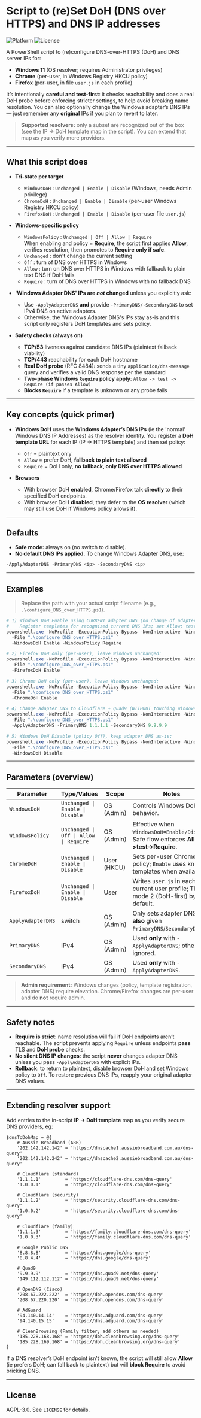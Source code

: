 # Script to (re)Set DoH (DNS over HTTPS) and DNS IP addresses

![Platform](https://img.shields.io/badge/platform-Windows%2011-lightgrey) ![License](https://img.shields.io/badge/license-AGPL--3.0-green)

A PowerShell script to (re)configure DNS-over-HTTPS (DoH) and DNS server IPs for:

- **Windows 11** (OS resolver; requires Administrator privileges)
- **Chrome** (per-user, in Windows Registry HKCU policy)
- **Firefox** (per-user, in file `user.js` in each profile)

It’s intentionally **careful and test-first**: it checks reachability and does a real DoH probe before enforcing stricter settings, to help avoid breaking name resolution.
You can also optionally change the Windows adapter’s DNS IPs — just remember any **original** IPs if you plan to revert to later.

> **Supported resolvers:** only a subset are recognized out of the box (see the IP -> DoH template map in the script). You can extend that map as you verify more providers.

---

## What this script does

- **Tri-state per target**
  - `WindowsDoH` : `Unchanged | Enable | Disable` (Windows, needs Admin privilege)
  - `ChromeDoH`  : `Unchanged | Enable | Disable` (per-user Windows Registry HKCU policy)
  - `FirefoxDoH` : `Unchanged | Enable | Disable` (per-user file `user.js`)

- **Windows-specific policy**
  - `WindowsPolicy` : `Unchanged | Off | Allow | Require`  
    When enabling and policy = **Require**, the script first applies **Allow**, verifies resolution, then promotes to **Require** **only if safe**.
  - `Unchanged` : don't change the current setting
  - `Off`     : turn of DNS over HTTPS in Windows
  - `Allow`   : turn on DNS over HTTPS in Windows with fallback to plain text DNS if DoH fails
  - `Require` : turn of DNS over HTTPS in Windows with no fallback DNS

- **'Windows Adapter DNS' IPs are *not* changed** unless you explicitly ask:
  - Use `-ApplyAdapterDNS` **and** provide `-PrimaryDNS/-SecondaryDNS` to set IPv4 DNS on active adapters.
  - Otherwise, the 'Windows Adapter DNS's IPs stay as-is and this script only registers DoH templates and sets policy.

- **Safety checks (always on)**
  - **TCP/53** liveness against candidate DNS IPs (plaintext fallback viability)
  - **TCP/443** reachability for each DoH hostname
  - **Real DoH probe** (RFC 8484): sends a tiny `application/dns-message` query and verifies a valid DNS response per the standard
  - **Two-phase Windows `Require` policy apply**: `Allow -> test -> Require (if passes Allow)`
  - **Blocks `Require`** if a template is unknown or any probe fails

---

## Key concepts (quick primer)

- **Windows DoH** uses the **Windows Adapter’s DNS IPs** (ie the 'normal' Windows DNS IP Addresses) as the resolver identity. You register a **DoH template URL** for each IP (IP -> HTTPS template) and then set policy:
  - `Off` = plaintext only
  - `Allow` = prefer DoH, **fallback to plain text allowed**
  - `Require` = DoH only, **no fallback, only DNS over HTTPS allowed**

- **Browsers**
  - With browser DoH **enabled**, Chrome/Firefox talk **directly** to their specified DoH endpoints.
  - With browser DoH **disabled**, they defer to the **OS resolver** (which may still use DoH if Windows policy allows it).

---

## Defaults

- **Safe mode:** always on (no switch to disable).
- **No default DNS IPs applied.** To change Windows Adapter DNS, use:

```powershell
-ApplyAdapterDNS -PrimaryDNS <ip> -SecondaryDNS <ip>
```

---

## Examples

> Replace the path with your actual script filename (e.g., `.\configure_DNS_over_HTTPS.ps1`).

```powershell
# 1) Windows DoH Enable using CURRENT adapter DNS (no change of adapter IPs):
#    Register templates for recognized current DNS IPs; set Allow; test; promote to Require.
powershell.exe -NoProfile -ExecutionPolicy Bypass -NonInteractive -WindowStyle Hidden `
  -File ".\configure_DNS_over_HTTPS.ps1" `
  -WindowsDoH Enable -WindowsPolicy Require
```

```powershell
# 2) Firefox DoH only (per-user), leave Windows unchanged:
powershell.exe -NoProfile -ExecutionPolicy Bypass -NonInteractive -WindowStyle Hidden `
  -File ".\configure_DNS_over_HTTPS.ps1" `
  -FirefoxDoH Enable
```

```powershell
# 3) Chrome DoH only (per-user), leave Windows unchanged:
powershell.exe -NoProfile -ExecutionPolicy Bypass -NonInteractive -WindowStyle Hidden `
  -File ".\configure_DNS_over_HTTPS.ps1" `
  -ChromeDoH Enable
```

```powershell
# 4) Change adapter DNS to Cloudflare + Quad9 (WITHOUT touching Windows DoH policy):
powershell.exe -NoProfile -ExecutionPolicy Bypass -NonInteractive -WindowStyle Hidden `
  -File ".\configure_DNS_over_HTTPS.ps1" `
  -ApplyAdapterDNS -PrimaryDNS 1.1.1.1 -SecondaryDNS 9.9.9.9
```

```powershell
# 5) Windows DoH Disable (policy Off), keep adapter DNS as-is:
powershell.exe -NoProfile -ExecutionPolicy Bypass -NonInteractive -WindowStyle Hidden `
  -File ".\configure_DNS_over_HTTPS.ps1" `
  -WindowsDoH Disable
```

---

## Parameters (overview)

| Parameter         | Type/Values                         | Scope        | Notes |
|-------------------|-------------------------------------|--------------|-------|
| `WindowsDoH`      | `Unchanged \| Enable \| Disable`    | OS (Admin)   | Controls Windows DoH behavior. |
| `WindowsPolicy`   | `Unchanged \| Off \| Allow \| Require` | OS (Admin) | Effective when `WindowsDoH=Enable/Disable`. Safe flow enforces **Allow->test->Require**. |
| `ChromeDoH`       | `Unchanged \| Enable \| Disable`    | User (HKCU)  | Sets per-user Chrome policy; `Enable` uses known templates when available. |
| `FirefoxDoH`      | `Unchanged \| Enable \| Disable`    | User         | Writes `user.js` in each current user profile; TRR mode 2 (DoH-first) by default. |
| `ApplyAdapterDNS` | switch                              | OS (Admin)   | Only sets adapter DNS if **also** given `PrimaryDNS`/`SecondaryDNS`. |
| `PrimaryDNS`      | IPv4                                | OS (Admin)   | Used **only** with `-ApplyAdapterDNS`; otherwise ignored. |
| `SecondaryDNS`    | IPv4                                | OS (Admin)   | Used **only** with `-ApplyAdapterDNS`. |

> **Admin requirement:** Windows changes (policy, template registration, adapter DNS) require elevation. Chrome/Firefox changes are per-user and do **not** require admin.

---

## Safety notes

- **Require is strict**: name resolution will fail if DoH endpoints aren’t reachable. The script prevents applying `Require` unless endpoints **pass** TLS and **DoH probe** checks.
- **No silent DNS IP changes**: the script **never** changes adapter DNS unless you pass `-ApplyAdapterDNS` with explicit IPs.
- **Rollback**: to return to plaintext, disable browser DoH and set Windows policy to `Off`. To restore previous DNS IPs, reapply your original adapter DNS values.

---

## Extending resolver support

Add entries to the in-script **IP -> DoH template** map as you verify secure DNS providers, eg:

```
$dnsToDohMap = @{
    # Aussie Broadband (ABB)
    '202.142.142.142' = 'https://dnscache1.aussiebroadband.com.au/dns-query'
    '202.142.142.242' = 'https://dnscache2.aussiebroadband.com.au/dns-query'

    # Cloudflare (standard)
    '1.1.1.1'         = 'https://cloudflare-dns.com/dns-query'
    '1.0.0.1'         = 'https://cloudflare-dns.com/dns-query'

    # Cloudflare (security)
    '1.1.1.2'         = 'https://security.cloudflare-dns.com/dns-query'
    '1.0.0.2'         = 'https://security.cloudflare-dns.com/dns-query'

    # Cloudflare (family)
    '1.1.1.3'         = 'https://family.cloudflare-dns.com/dns-query'
    '1.0.0.3'         = 'https://family.cloudflare-dns.com/dns-query'

    # Google Public DNS
    '8.8.8.8'         = 'https://dns.google/dns-query'
    '8.8.4.4'         = 'https://dns.google/dns-query'

    # Quad9
    '9.9.9.9'         = 'https://dns.quad9.net/dns-query'
    '149.112.112.112' = 'https://dns.quad9.net/dns-query'

    # OpenDNS (Cisco)
    '208.67.222.222'  = 'https://doh.opendns.com/dns-query'
    '208.67.220.220'  = 'https://doh.opendns.com/dns-query'

    # AdGuard
    '94.140.14.14'    = 'https://dns.adguard.com/dns-query'
    '94.140.15.15'    = 'https://dns.adguard.com/dns-query'

    # CleanBrowsing (Family filter; add others as needed)
    '185.228.168.168' = 'https://doh.cleanbrowsing.org/dns-query'
    '185.228.169.168' = 'https://doh.cleanbrowsing.org/dns-query'
}
```

If a DNS resolver’s DoH endpoint isn’t known, the script will still allow **Allow** (ie prefers DoH; can fall back to plaintext) but will **block Require** to avoid bricking DNS.

---

## License

AGPL-3.0. See `LICENSE` for details.
